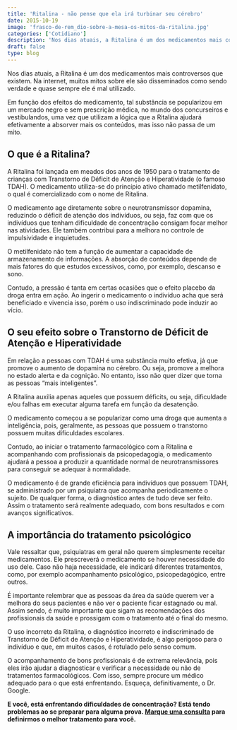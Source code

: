 ```yaml
---
title: 'Ritalina - não pense que ela irá turbinar seu cérebro'
date: 2015-10-19
image: 'frasco-de-rem_dio-sobre-a-mesa-os-mitos-da-ritalina.jpg'
categories: ['Cotidiano']
description: 'Nos dias atuais, a Ritalina é um dos medicamentos mais controversos que existem. Na internet, muitos mitos sobre ele são disseminados como sendo ...'
draft: false
type: blog
---
```


Nos dias atuais, a Ritalina é um dos medicamentos mais controversos que existem. Na internet, muitos mitos sobre ele são disseminados como sendo verdade e quase sempre ele é mal utilizado.

Em função dos efeitos do medicamento, tal substância se popularizou em um mercado negro e sem prescrição médica, no mundo dos concurseiros e vestibulandos, uma vez que utilizam a lógica que a Ritalina ajudará efetivamente a absorver mais os conteúdos, mas isso não passa de um mito.

## **O que é a Ritalina?**

A Ritalina foi lançada em meados dos anos de 1950 para o tratamento de crianças com Transtorno de Déficit de Atenção e Hiperatividade (o famoso TDAH). O medicamento utiliza-se do princípio ativo chamado metilfenidato, o qual é comercializado com o nome de Ritalina.

O medicamento age diretamente sobre o neurotransmissor dopamina, reduzindo o déficit de atenção dos indivíduos, ou seja, faz com que os indivíduos que tenham dificuldade de concentração consigam focar melhor nas atividades. Ele também contribui para a melhora no controle de impulsividade e inquietudes.

O metilfenidato não tem a função de aumentar a capacidade de armazenamento de informações. A absorção de conteúdos depende de mais fatores do que estudos excessivos, como, por exemplo, descanso e sono.

Contudo, a pressão é tanta em certas ocasiões que o efeito placebo da droga entra em ação. Ao ingerir o medicamento o indivíduo acha que será beneficiado e vivencia isso, porém o uso indiscriminado pode induzir ao vício.

## **O seu efeito sobre o Transtorno de Déficit de Atenção e Hiperatividade**

Em relação a pessoas com TDAH é uma substância muito efetiva, já que promove o aumento de dopamina no cérebro. Ou seja, promove a melhora no estado alerta e da cognição. No entanto, isso não quer dizer que torna as pessoas “mais inteligentes”.

A Ritalina auxilia apenas aqueles que possuem déficits, ou seja, dificuldade e/ou falhas em executar alguma tarefa em função da desatenção.

O medicamento começou a se popularizar como uma droga que aumenta a inteligência, pois, geralmente, as pessoas que possuem o transtorno possuem muitas dificuldades escolares.

Contudo, ao iniciar o tratamento farmacológico com a Ritalina e acompanhando com profissionais da psicopedagogia, o medicamento ajudará a pessoa a produzir a quantidade normal de neurotransmissores para conseguir se adequar à normalidade.

O medicamento é de grande eficiência para indivíduos que possuem TDAH, se administrado por um psiquiatra que acompanha periodicamente o sujeito. De qualquer forma, o diagnóstico antes de tudo deve ser feito. Assim o tratamento será realmente adequado, com bons resultados e com avanços significativos.

## **A importância do tratamento psicológico**

Vale ressaltar que, psiquiatras em geral não querem simplesmente receitar medicamentos. Ele prescreverá o medicamento se houver necessidade do uso dele. Caso não haja necessidade, ele indicará diferentes tratamentos, como, por exemplo acompanhamento psicológico, psicopedagógico, entre outros.

É importante relembrar que as pessoas da área da saúde querem ver a melhora do seus pacientes e não ver o paciente ficar estagnado ou mal. Assim sendo, é muito importante que sigam as recomendações dos profissionais da saúde e prossigam com o tratamento até o final do mesmo.

O uso incorreto da Ritalina, o diagnóstico incorreto e indiscriminado de Transtorno de Déficit de Atenção e Hiperatividade, é algo perigoso para o indivíduo e que, em muitos casos, é rotulado pelo senso comum.

O acompanhamento de bons profissionais é de extrema relevância, pois eles irão ajudar a diagnosticar e verificar a necessidade ou não de tratamentos farmacológicos. Com isso, sempre procure um médico adequado para o que está enfrentando. Esqueça, definitivamente, o Dr. Google.

**E você, está enfrentando dificuldades de concentração? Está tendo problemas ao se preparar para alguma prova. [Marque uma consulta](/contato/) para definirmos o melhor tratamento para você.**
